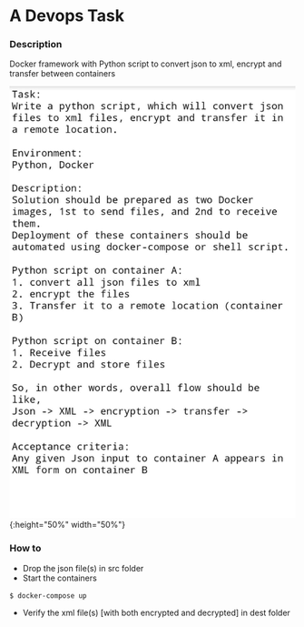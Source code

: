 # A Devops Task

### Description 
Docker framework with Python script to convert json to xml, encrypt and transfer between containers


![Devops Task Description](pytask.jpeg){:height="50%" width="50%"}

### How to
- Drop the json file(s) in src folder
- Start the containers
```
$ docker-compose up
```
- Verify the xml file(s) [with both encrypted and decrypted] in dest folder

